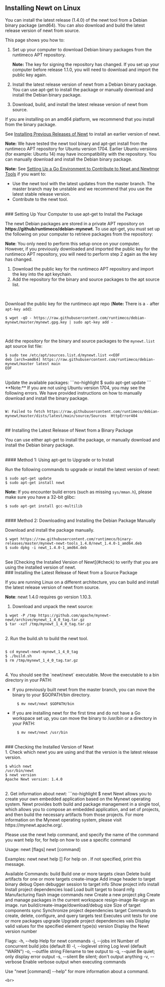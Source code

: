 ## Installing Newt on Linux

You can install the latest release (1.4.0) of the newt tool from a Debian binary package (amd64). You can also download and build the latest release version of newt from source.

This page shows you how to:

1. Set up your computer to download Debian binary packages from the runtimeco APT repository.

    **Note:** The key for signing the repository has changed. If you set up your computer before release 1.1.0, you will need to download and import the public key again.

2. Install the latest release version of newt from a Debian binary package. You can use apt-get to install the package or manually download and install the Debian binary package.

3. Download, build, and install the latest release version of newt from source.

If you are installing on an amd64 platform, we recommend that you install from the binary package.

See [Installing Previous Releases of Newt](/newt/install/prev_releases.md) to install an earlier version of newt.

**Note:**  We have tested the newt tool binary and apt-get install from the runtimeco APT repository for Ubuntu version 1704.  Earlier Ubuntu versions (for example: Ubuntu 14) may have incompatibility with the repository. You can manually download and install the Debian binary package.

**Note:** See [Setting Up a Go Environment to Contribute to Newt and Newtmgr Tools](/faq/go_env) if you want to:

* Use the newt tool with the latest updates from the master branch. The master branch may be unstable and we recommend that you use the latest stable release version.
* Contribute to the newt tool.

<br>
### Setting Up Your Computer to use apt-get to Install the Package

The newt Debian packages are stored in a private APT repository on **https://github/runtimeco/debian-mynewt**.   To use apt-get, you must set up the following on your computer to retrieve packages from the repository:

**Note**: You only need to perform this setup once on your computer. However, if you previously downloaded and imported the public key for the runtimeco APT repository, you will need to perform step 2 again as the key has changed.

1. Download the public key for the runtimeco APT repository and import the key into the apt keychain.
2. Add the repository for the binary and source packages to the apt source list.

<br>

Download the public key for the runtimeco apt repo (**Note:** There is  a `-` after  `apt-key add`):

```no-highlight
$ wget -qO - https://raw.githubusercontent.com/runtimeco/debian-mynewt/master/mynewt.gpg.key | sudo apt-key add -
```
<br>

Add the repository for the binary and source packages to the `mynewt.list` apt source list file:

```no-highlight
$ sudo tee /etc/apt/sources.list.d/mynewt.list <<EOF
deb [arch=amd64] https://raw.githubusercontent.com/runtimeco/debian-mynewt/master latest main
EOF
```

<br>
Update the available packages: 
```no-highlight
$ sudo apt-get update
```
<br>
**Note:** If you are not using Ubuntu version 1704, you may see the following errors.  We have provided instructions on how to manually download and install the binary package.

```no-highlight

W: Failed to fetch https://raw.githubusercontent.com/runtimeco/debian-mynewt/master/dists/latest/main/source/Sources  HttpError404

```
<br>
## Installing the Latest Release of Newt from a Binary Package

You can use either apt-get to install the package, or manually download and install the Debian binary package.

<br>
#### Method 1: Using apt-get to Upgrade or to Install

Run the following commands to upgrade or install the latest version of newt:

```no-highlight
$ sudo apt-get update
$ sudo apt-get install newt
```

**Note:** If you encounter build errors (such as missing `sys/mman.h`), please make sure you have a 32-bit glibc:

```no-highlight
$ sudo apt-get install gcc-multilib
```

<br>
#### Method 2: Downloading and Installing the Debian Package Manually

Download and install the package manually.

```no-highlight
$ wget https://raw.githubusercontent.com/runtimeco/binary-releases/master/mynewt-newt-tools_1.4.0/newt_1.4.0-1_amd64.deb
$ sudo dpkg -i newt_1.4.0-1_amd64.deb
```
<br>
See [Checking the Installed Version of Newt](#check) to verify that you are using the installed version of newt.

<br>
### Installing the Latest Release of Newt from a Source Package 

If you are running Linux on a different architecture, you can build and install the latest release version of newt from source.

**Note**: newt 1.4.0 requires go version 1.10.3.
<br>

1. Download and unpack the newt source:

```no-highlight
$ wget -P /tmp https://github.com/apache/mynewt-newt/archive/mynewt_1_4_0_tag.tar.gz
$ tar -xzf /tmp/mynewt_1_4_0_tag.tar.gz
```

<br>
2. Run the build.sh to build the newt tool.

```no-highlight

$ cd mynewt-newt-mynewt_1_4_0_tag
$ ./build.sh
$ rm /tmp/mynewt_1_4_0_tag.tar.gz
```

<br>
4. You should see the `newt/newt` executable. Move the executable to a bin directory in your PATH:

* If you previously built newt from the master branch, you can move the binary to your $GOPATH/bin directory.
  
        $ mv newt/newt $GOPATH/bin

* If you are installing newt for the first time and do not have a Go workspace set up, you can move the binary to /usr/bin or a directory in your PATH:

        $ mv newt/newt /usr/bin


<br>
###<a name="check"></a> Checking the Installed Version of Newt

<br>
1. Check which newt you are using and that the version is the latest release version.

```no-highlight
$ which newt
/usr/bin/newt
$ newt version
Apache Newt version: 1.4.0
```

<br>
2. Get information about newt:
```no-highlight
$ newt
Newt allows you to create your own embedded application based on the Mynewt 
operating system. Newt provides both build and package management in a single 
tool, which allows you to compose an embedded application, and set of 
projects, and then build the necessary artifacts from those projects. For more 
information on the Mynewt operating system, please visit 
https://mynewt.apache.org/. 

Please use the newt help command, and specify the name of the command you want 
help for, for help on how to use a specific command

Usage:
  newt [flags]
  newt [command]

Examples:
  newt
  newt help [<command-name>]
    For help on <command-name>.  If not specified, print this message.

Available Commands:
  build        Build one or more targets
  clean        Delete build artifacts for one or more targets
  create-image Add image header to target binary
  debug        Open debugger session to target
  info         Show project info
  install      Install project dependencies
  load         Load built target to board
  mfg          Manufacturing flash image commands
  new          Create a new project
  pkg          Create and manage packages in the current workspace
  resign-image Re-sign an image.
  run          build/create-image/download/debug <target>
  size         Size of target components
  sync         Synchronize project dependencies
  target       Commands to create, delete, configure, and query targets
  test         Executes unit tests for one or more packages
  upgrade      Upgrade project dependencies
  vals         Display valid values for the specified element type(s)
  version      Display the Newt version number

Flags:
  -h, --help              Help for newt commands
  -j, --jobs int          Number of concurrent build jobs (default 8)
  -l, --loglevel string   Log level (default "WARN")
  -o, --outfile string    Filename to tee output to
  -q, --quiet             Be quiet; only display error output
  -s, --silent            Be silent; don't output anything
  -v, --verbose           Enable verbose output when executing commands

Use "newt [command] --help" for more information about a command.

```
<br>
